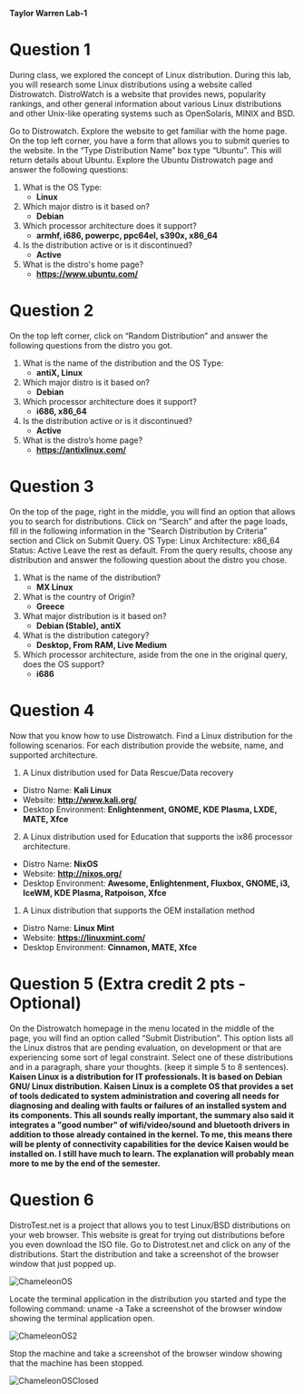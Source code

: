 **Taylor Warren Lab-1**
# Question 1
During class, we explored the concept of Linux distribution. During this lab, you will research some Linux distributions using a website called Distrowatch. DistroWatch is a website that provides news, popularity rankings, and other general information about various Linux distributions and other Unix-like operating systems such as OpenSolaris, MINIX and BSD.

Go to Distrowatch. Explore the website to get familiar with the home page. On the top left corner, you have a form that allows you to submit queries to the website. In the “Type Distribution Name” box type “Ubuntu”. This will return details about Ubuntu. Explore the Ubuntu Distrowatch page and answer the following questions:


1. What is the OS Type:
   - **Linux**
2. Which major distro is it based on?
   - **Debian** 
3. Which processor architecture does it support?
   - **armhf, i686, powerpc, ppc64el, s390x, x86_64**
4. Is the distribution active or is it discontinued?
   - **Active**
5. What is the distro's home page?
   - **https://www.ubuntu.com/**

# Question 2 
On the top left corner, click on “Random Distribution” and answer the following questions from the distro you got.

1. What is the name of the distribution and the OS Type:
   - **antiX, Linux**
2. Which major distro is it based on?
   - **Debian**
3. Which processor architecture does it support?
   - **i686, x86_64**
4. Is the distribution active or is it discontinued?
   - **Active**
5. What is the distro’s home page?
   - **https://antixlinux.com/**

# Question 3
On the top of the page, right in the middle, you will find an option that allows you to search for distributions. Click on “Search” and after the page loads, fill in the following information in the “Search Distribution by Criteria” section and Click on Submit Query.
OS Type: Linux
Architecture: x86_64
Status: Active
Leave the rest as default.
From the query results, choose any distribution and answer the following question about the distro you chose.
1. What is the name of the distribution?
   - **MX Linux**
2. What is the country of Origin?
   - **Greece**
3. What major distribution is it based on?
   - **Debian (Stable), antiX**
4. What is the distribution category?
   - **Desktop, From RAM, Live Medium**
5. Which processor architecture, aside from the one in the original query, does the OS support?
   - **i686**

# Question 4
Now that you know how to use Distrowatch. Find a Linux distribution for the following scenarios. For each distribution provide the website, name, and supported architecture.

1. A Linux distribution used for Data Rescue/Data recovery
- Distro Name: **Kali Linux**
- Website: **http://www.kali.org/**
- Desktop Environment: **Enlightenment, GNOME, KDE Plasma, LXDE, MATE, Xfce**

2. A Linux distribution used for Education that supports the ix86 processor architecture.
- Distro Name: **NixOS**
- Website: **http://nixos.org/**
- Desktop Environment: **Awesome, Enlightenment, Fluxbox, GNOME, i3, IceWM, KDE Plasma, Ratpoison, Xfce**

1. A Linux distribution that supports the OEM installation method
- Distro Name: **Linux Mint**
- Website: **https://linuxmint.com/**
- Desktop Environment: **Cinnamon, MATE, Xfce**

# Question 5 (Extra credit 2 pts - Optional)
On the Distrowatch homepage in the menu located in the middle of the page, you will find an option called “Submit Distribution”. This option lists all the Linux distros that are pending evaluation, on development or that are experiencing some sort of legal constraint. Select one of these distributions and in a paragraph, share your thoughts. (keep it simple 5 to 8 sentences). **Kaisen Linux is a distribution for IT professionals. It is based on Debian GNU/ Linux distribution. Kaisen Linux is a complete OS that provides a set of tools dedicated to system administration and covering all needs for diagnosing and dealing with faults or failures of an installed system and its components. This all sounds really important, the summary also said it integrates a "good number" of wifi/video/sound and bluetooth drivers in addition to those already contained in the kernel. To me, this means there will be plenty of connectivity capabilities for the device Kaisen would be installed on. I still have much to learn. The explanation will probably mean more to me by the end of the semester.**

# Question 6 
DistroTest.net is a project that allows you to test Linux/BSD distributions on your web browser. This website is great for trying out distributions before you even download the ISO file. Go to Distrotest.net and click on any of the distributions. Start the distribution and take a screenshot of the browser window that just popped up.

![ChameleonOS]()

Locate the terminal application in the distribution you started and type the following command: uname -a Take a screenshot of the browser window showing the terminal application open.

![ChameleonOS2](ScreenGrab2.PNG)

Stop the machine and take a screenshot of the browser window showing that the machine has been stopped.

![ChameleonOSClosed](StopOS.PNG)
